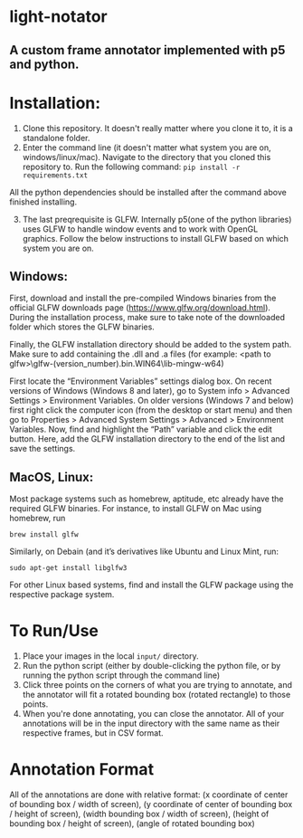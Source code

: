 # light-notator
A custom frame annotator implemented with p5 and python.
--------------------------------------------------------

# Installation:
1) Clone this repository. It doesn't really matter where you clone it to, it is a standalone folder.
2) Enter the command line (it doesn't matter what system you are on, windows/linux/mac). Navigate to the directory that you cloned this repository to. Run the following command:
`pip install -r requirements.txt`

All the python dependencies should be installed after the command above finished installing. 

3) The last preqrequisite is GLFW. Internally p5(one of the python libraries) uses GLFW to handle window events and to work with OpenGL graphics. Follow the below instructions to install GLFW based on which system you are on.

Windows: 
--------
First, download and install the pre-compiled Windows binaries from the official GLFW downloads page (https://www.glfw.org/download.html). During the installation process, make sure to take note of the downloaded folder which stores the GLFW binaries.

Finally, the GLFW installation directory should be added to the system path. Make sure to add containing the .dll and .a files (for example: \<path to glfw>\glfw-(version_number).bin.WIN64\lib-mingw-w64)

First locate the “Environment Variables” settings dialog box. On recent versions of Windows (Windows 8 and later), go to System info > Advanced Settings > Environment Variables. On older versions (Windows 7 and below) first right click the computer icon (from the desktop or start menu) and then go to Properties > Advanced System Settings > Advanced > Environment Variables. Now, find and highlight the “Path” variable and click the edit button. Here, add the GLFW installation directory to the end of the list and save the settings.

MacOS, Linux:
-------------
Most package systems such as homebrew, aptitude, etc already have the required GLFW binaries. For instance, to install GLFW on Mac using homebrew, run

`brew install glfw`

Similarly, on Debain (and it’s derivatives like Ubuntu and Linux Mint, run: 

`sudo apt-get install libglfw3`

For other Linux based systems, find and install the GLFW package using the respective package system.

# To Run/Use
1) Place your images in the local `input/` directory.
2) Run the python script (either by double-clicking the python file, or by running the python script through the command line)
3) Click three points on the corners of what you are trying to annotate, and the annotator will fit a rotated bounding box (rotated rectangle) to those points.
4) When you're done annotating, you can close the annotator. All of your annotations will be in the input directory with the same name as their respective frames, but in CSV format. 

# Annotation Format
All of the annotations are done with relative format:
(x coordinate of center of bounding box / width of screen), (y coordinate of center of bounding box / height of screen), (width bounding box / width of screen), (height of bounding box / height of screen), (angle of rotated bounding box)

